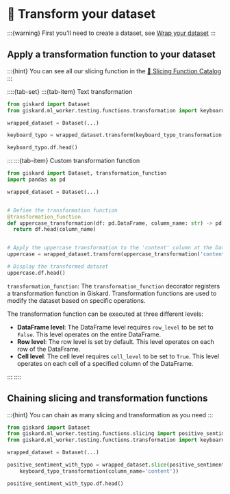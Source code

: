 # 🔪 Transform your dataset

:::{warning}
First you'll need to create a dataset,
see [Wrap your dataset](../wrap_dataset/index.md)
:::

## Apply a transformation function to your dataset

:::{hint}
You can see all our slicing function in
the [🔪 Slicing Function Catalog](docs/catalogs/slicing-function-catalog/index.rst)
:::

::::{tab-set}
:::{tab-item} Text transformation

```python
from giskard import Dataset
from giskard.ml_worker.testing.functions.transformation import keyboard_typo_transformation

wrapped_dataset = Dataset(...)

keyboard_typo = wrapped_dataset.transform(keyboard_typo_transformation(column_name='content'))

keyboard_typo.df.head()

```

:::
:::{tab-item} Custom transformation function

```python
from giskard import Dataset, transformation_function
import pandas as pd

wrapped_dataset = Dataset(...)


# Define the transformation function
@transformation_function
def uppercase_transformation(df: pd.DataFrame, column_name: str) -> pd.DataFrame:
  return df.head(column_name)


# Apply the uppercase transformation to the 'content' column at the DataFrame level
uppercase = wrapped_dataset.transform(uppercase_transformation('content'))

# Display the transformed dataset
uppercase.df.head()

```

`transformation_function`: The `transformation_function` decorator registers a transformation function in Giskard.
Transformation functions are used to modify the dataset based on specific operations.

The transformation function can be executed at three different levels:

* **DataFrame level**: The DataFrame level requires `row_level` to be set to `False`. This level operates on the entire
  DataFrame.
* **Row level**: The row level is set by default. This level operates on each row of the DataFrame.
* **Cell level**: The cell level requires `cell_level` to be set to `True`. This level operates on each cell of a
  specified column of the DataFrame.

:::
::::

## Chaining slicing and transformation functions

:::{hint}
You can chain as many slicing and transformation as you need
:::

```python
from giskard import Dataset
from giskard.ml_worker.testing.functions.slicing import positive_sentiment_analysis
from giskard.ml_worker.testing.functions.transformation import keyboard_typo_transformation

wrapped_dataset = Dataset(...)

positive_sentiment_with_typo = wrapped_dataset.slice(positive_sentiment_analysis(column_name='content')).transform(
    keyboard_typo_transformation(column_name='content'))

positive_sentiment_with_typo.df.head()
```
